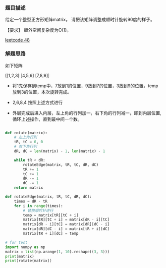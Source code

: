 ### 题目描述

给定一个整型正方形矩阵matrix， 请把该矩阵调整成顺时针旋转90度的样子。

【要求】 额外空间复杂度为O(1)。

[leetcode 48](https://leetcode.cn/problems/rotate-image/?favorite=2cktkvj)

### 解题思路

如下矩阵

[[1,2,3]
 [4,5,6]
 [7,8,9]]
 
- 将1先保存到temp中，7放到1的位置，9放到7的位置，3放到9的位置，temp放到3的位置，本次旋转完成。
 
 - 2,6,8,4 按照上述方式进行
 
 - 外层完成后进入内层，左上角的行列加一，右下角的行列减一，即到内层位置,循环上述操作，直到最中间一个数。

```python

def rotate(matrix):
    # 左上角行列
    tR, tC = 0, 0
    # 右下角行列
    dR, dC = len(matrix) - 1, len(matrix) - 1

    while tR < dR:
        rotateEdge(matrix, tR, tC, dR, dC)
        tR += 1
        tC += 1
        dR -= 1
        dC -= 1
    return matrix

def rotateEdge(matrix, tR, tC, dR, dC):
    times = dR - tR
    for i in range(times):
        # 替换顺时针进行
        temp = matrix[tR][tC + i]
        matrix[tR][tC + i] = matrix[dR - i][tC]
        matrix[dR - i][tC] = matrix[dR][dC - i]
        matrix[dR][dC - i] = matrix[tR + i][dC]
        matrix[tR + i][dC] = temp

# for test
import numpy as np
matrix = list(np.arange(1, 10).reshape((3, 3)))
print(matrix)
print(rotate(matrix))

```
